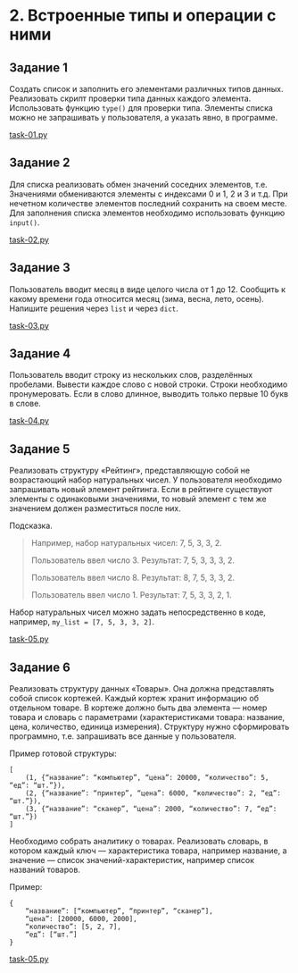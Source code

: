 # 2. Встроенные типы и операции с ними

## Задание 1

Создать список и заполнить его элементами различных типов данных. Реализовать скрипт проверки типа данных каждого элемента. Использовать функцию `type()` для проверки типа. Элементы списка можно не запрашивать у пользователя, а указать явно, в программе.

[task-01.py](task-01.py)

## Задание 2

Для списка реализовать обмен значений соседних элементов, т.е. Значениями обмениваются элементы с индексами 0 и 1, 2 и 3 и т.д. При нечетном количестве элементов последний сохранить на своем месте. Для заполнения списка элементов необходимо использовать функцию `input()`.

[task-02.py](task-02.py)

## Задание 3

Пользователь вводит месяц в виде целого числа от 1 до 12. Сообщить к какому времени года относится месяц (зима, весна, лето, осень). Напишите решения через `list` и через `dict`.

[task-03.py](task-03.py)

## Задание 4

Пользователь вводит строку из нескольких слов, разделённых пробелами. Вывести каждое слово с новой строки. Строки необходимо пронумеровать. Если в слово длинное, выводить только первые 10 букв в слове.

[task-04.py](task-04.py)

## Задание 5

Реализовать структуру «Рейтинг», представляющую собой не возрастающий набор натуральных чисел. У пользователя необходимо запрашивать новый элемент рейтинга. Если в рейтинге существуют элементы с одинаковыми значениями, то новый элемент с тем же значением должен разместиться после них.

Подсказка. 

> Например, набор натуральных чисел: 7, 5, 3, 3, 2.
> 
> Пользователь ввел число 3. Результат: 7, 5, 3, 3, 3, 2.
> 
> Пользователь ввел число 8. Результат: 8, 7, 5, 3, 3, 2.
> 
> Пользователь ввел число 1. Результат: 7, 5, 3, 3, 2, 1.

Набор натуральных чисел можно задать непосредственно в коде, например, `my_list = [7, 5, 3, 3, 2]`.

[task-05.py](task-05.py)

## Задание 6

Реализовать структуру данных «Товары». Она должна представлять собой список кортежей. Каждый кортеж хранит информацию об отдельном товаре. В кортеже должно быть два элемента — номер товара и словарь с параметрами (характеристиками товара: название, цена, количество, единица измерения). Структуру нужно сформировать программно, т.е. запрашивать все данные у пользователя.

Пример готовой структуры:

    [
        (1, {“название”: “компьютер”, “цена”: 20000, “количество”: 5, “eд”: “шт.”}),
        (2, {“название”: “принтер”, “цена”: 6000, “количество”: 2, “eд”: “шт.”}), 
        (3, {“название”: “сканер”, “цена”: 2000, “количество”: 7, “eд”: “шт.”})
    ]

Необходимо собрать аналитику о товарах. Реализовать словарь, в котором каждый ключ — характеристика товара, например название, а значение — список значений-характеристик, например список названий товаров.

Пример:

    {
        “название”: [“компьютер”, “принтер”, “сканер”],
        “цена”: [20000, 6000, 2000],
        “количество”: [5, 2, 7],
        “ед”: [“шт.”]
    }

[task-05.py](task-05.py)